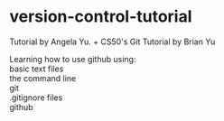 # version-control-tutorial
Tutorial by Angela Yu. 
+
CS50's Git Tutorial by Brian Yu

Learning how to use github using: \
basic text files\
the command line\
git\
.gitignore files\
github

